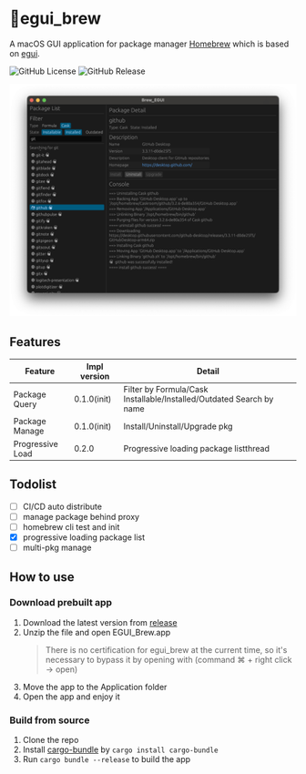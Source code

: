 # 🍺egui_brew

A macOS GUI application for package manager [Homebrew](https://brew.sh/) which is based on [egui](https://www.egui.rs/).

![GitHub License](https://img.shields.io/github/license/blightue/brew_egui)
![GitHub Release](https://img.shields.io/github/v/release/blightue/brew_egui)

![demo](/assets/images/Demo_0.1.0.png)

## Features
| Feature          | Impl version | Detail                                                               |
| ---------------- | ------------ | -------------------------------------------------------------------- |
| Package Query    | 0.1.0(init)  | Filter by Formula/Cask Installable/Installed/Outdated Search by name |
| Package Manage   | 0.1.0(init)  | Install/Uninstall/Upgrade pkg                                        |
| Progressive Load | 0.2.0        | Progressive loading package listthread                               |

## Todolist
- [ ] CI/CD auto distribute
- [ ] manage package behind proxy
- [ ] homebrew cli test and init
- [x] progressive loading package list
- [ ] multi-pkg manage

## How to use

### Download prebuilt app

1. Download the latest version from [release](https://github.com/blightue/egui_brew/releases)
2. Unzip the file and open EGUI_Brew.app
   > There is no certification for egui_brew at the current time, so it's necessary to bypass it by opening with (command ⌘ + right click -> open)
4. Move the app to the Application folder
5. Open the app and enjoy it

### Build from source
1. Clone the repo
2. Install [cargo-bundle](https://crates.io/crates/cargo-bundle) by `cargo install cargo-bundle`
3. Run `cargo bundle --release` to build the app
